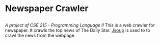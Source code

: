 # Newspaper Crawler
## 
*A project of CSE 215 - Programming Language II* 
This is a web crawler for newspaper. It crawls the top news of The Daily Star. [Jsoup](https://jsoup.org/) is used to to crawl the news from the webpage.
